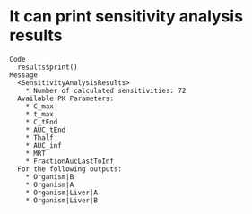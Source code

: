 # It can print sensitivity analysis results

    Code
      results$print()
    Message
      <SensitivityAnalysisResults>
        * Number of calculated sensitivities: 72
      Available PK Parameters:
        * C_max
        * t_max
        * C_tEnd
        * AUC_tEnd
        * Thalf
        * AUC_inf
        * MRT
        * FractionAucLastToInf
      For the following outputs:
        * Organism|B
        * Organism|A
        * Organism|Liver|A
        * Organism|Liver|B

